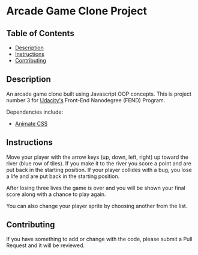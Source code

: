 # Arcade Game Clone Project

## Table of Contents

* [Description](#description)
* [Instructions](#instructions)
* [Contributing](#contributing)

## Description

An arcade game clone built using Javascript OOP concepts.  This is project
number 3 for [Udacity's](https://www.udacity.com/) Front-End Nanodegree (FEND) Program.

Dependencies include:
  * [Animate CSS](https://daneden.github.io/animate.css/)

## Instructions

Move your player with the arrow keys (up, down, left, right) up toward the
river (blue row of tiles). If you make it to the river you score a point and
are put back in the starting position. If your player collides with a bug, you
lose a life and are put back in the starting position.  

After losing three lives the game is over and you will be shown your final score
along with a chance to play again.

You can also change your player sprite by choosing another from the list.

## Contributing

If you have something to add or change with the code, please submit a Pull Request and it will be reviewed.
